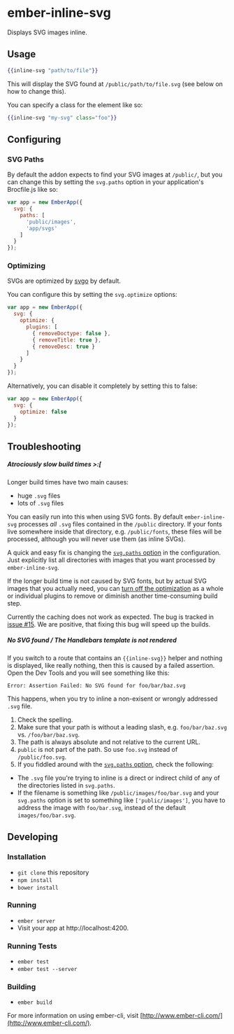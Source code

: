 # ember-inline-svg

Displays SVG images inline.

## Usage

```handlebars
{{inline-svg "path/to/file"}}
```

This will display the SVG found at `/public/path/to/file.svg` (see below on how to change this).

You can specify a class for the element like so:

```handlebars
{{inline-svg "my-svg" class="foo"}}
```

## Configuring

### SVG Paths

By default the addon expects to find your SVG images at `/public/`, but you can change this
by setting the `svg.paths` option in your application's Brocfile.js like so:

```javascript
var app = new EmberApp({
  svg: {
    paths: [
      'public/images',
      'app/svgs'
    ]
  }
});
```

### Optimizing

SVGs are optimized by [svgo](https://github.com/svg/svgo) by default.

You can configure this by setting the `svg.optimize` options:

```javascript
var app = new EmberApp({
  svg: {
    optimize: {
      plugins: [
        { removeDoctype: false },
        { removeTitle: true },
        { removeDesc: true }
      ]
    }
  }
});
```

Alternatively, you can disable it completely by setting this to false:

```javascript
var app = new EmberApp({
  svg: {
    optimize: false
  }
});
```

## Troubleshooting

##### Atrociously slow build times >:[

Longer build times have two main causes:

* huge `.svg` files
* lots of `.svg` files

You can easily run into this when using SVG fonts. By default `ember-inline-svg` processes *all* `.svg` files contained in the `/public` directory. If your fonts live somewhere inside that directory, e.g. `/public/fonts`, these files will be processed, although you will never use them (as inline SVGs).

A quick and easy fix is changing the [`svg.paths` option](#svg-paths) in the configuration. Just explicitly list all directories with images that you want processed by `ember-inline-svg`.

If the longer build time is not caused by SVG fonts, but by actual SVG images that you actually need, you can [turn off the optimization](#optimization]) as a whole or individual plugins to remove or diminish another time-consuming build step.

Currently the caching does not work as expected. The bug is tracked in [issue #15](https://github.com/minutebase/ember-inline-svg/issues/15). We are positive, that fixing this bug will speed up the builds.

##### No SVG found / The Handlebars template is not rendered

If you switch to a route that contains an `{{inline-svg}}` helper and nothing is displayed, like really nothing, then this is caused by a failed assertion. Open the Dev Tools and you will see something like this:

```
Error: Assertion Failed: No SVG found for foo/bar/baz.svg
```

This happens, when you try to inline a non-exisent or wrongly addressed `.svg` file.

1. Check the spelling.
2. Make sure that your path is without a leading slash, e.g. `foo/bar/baz.svg` vs. `/foo/bar/baz.svg`.
3. The path is always absolute and not relative to the current URL.
4. `public` is not part of the path. So use `foo.svg` instead of `/public/foo.svg`.
5. If you fiddled around with the [`svg.paths` option](#svg-paths), check the following:
  - The `.svg` file you're trying to inline is a direct or indirect child of any of the directories listed in `svg.paths`.
  - If the filename is something like `/public/images/foo/bar.svg` and your `svg.paths` option is set to something like `['public/images']`, you have to address the image with `foo/bar.svg`, instead of the default `images/foo/bar.svg`.

## Developing

### Installation

* `git clone` this repository
* `npm install`
* `bower install`

### Running

* `ember server`
* Visit your app at http://localhost:4200.

### Running Tests

* `ember test`
* `ember test --server`

### Building

* `ember build`

For more information on using ember-cli, visit [http://www.ember-cli.com/](http://www.ember-cli.com/).
